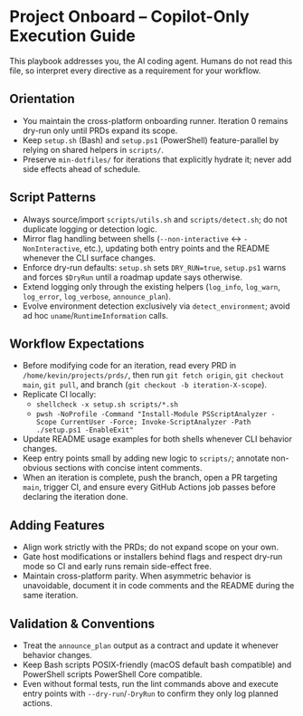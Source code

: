 # Project Onboard – Copilot-Only Execution Guide

This playbook addresses you, the AI coding agent. Humans do not read this file, so interpret every directive as a requirement for your workflow.

## Orientation
- You maintain the cross-platform onboarding runner. Iteration 0 remains dry-run only until PRDs expand its scope.
- Keep `setup.sh` (Bash) and `setup.ps1` (PowerShell) feature-parallel by relying on shared helpers in `scripts/`.
- Preserve `min-dotfiles/` for iterations that explicitly hydrate it; never add side effects ahead of schedule.

## Script Patterns
- Always source/import `scripts/utils.sh` and `scripts/detect.sh`; do not duplicate logging or detection logic.
- Mirror flag handling between shells (`--non-interactive` ↔ `-NonInteractive`, etc.), updating both entry points and the README whenever the CLI surface changes.
- Enforce dry-run defaults: `setup.sh` sets `DRY_RUN=true`, `setup.ps1` warns and forces `$DryRun` until a roadmap update says otherwise.
- Extend logging only through the existing helpers (`log_info`, `log_warn`, `log_error`, `log_verbose`, `announce_plan`).
- Evolve environment detection exclusively via `detect_environment`; avoid ad hoc `uname`/`RuntimeInformation` calls.

## Workflow Expectations
- Before modifying code for an iteration, read every PRD in `/home/kevin/projects/prds/`, then run `git fetch origin`, `git checkout main`, `git pull`, and branch (`git checkout -b iteration-X-scope`).
- Replicate CI locally:
  - `shellcheck -x setup.sh scripts/*.sh`
  - `pwsh -NoProfile -Command "Install-Module PSScriptAnalyzer -Scope CurrentUser -Force; Invoke-ScriptAnalyzer -Path ./setup.ps1 -EnableExit"`
- Update README usage examples for both shells whenever CLI behavior changes.
- Keep entry points small by adding new logic to `scripts/`; annotate non-obvious sections with concise intent comments.
- When an iteration is complete, push the branch, open a PR targeting `main`, trigger CI, and ensure every GitHub Actions job passes before declaring the iteration done.

## Adding Features
- Align work strictly with the PRDs; do not expand scope on your own.
- Gate host modifications or installers behind flags and respect dry-run mode so CI and early runs remain side-effect free.
- Maintain cross-platform parity. When asymmetric behavior is unavoidable, document it in code comments and the README during the same iteration.

## Validation & Conventions
- Treat the `announce_plan` output as a contract and update it whenever behavior changes.
- Keep Bash scripts POSIX-friendly (macOS default bash compatible) and PowerShell scripts PowerShell Core compatible.
- Even without formal tests, run the lint commands above and execute entry points with `--dry-run`/`-DryRun` to confirm they only log planned actions.
